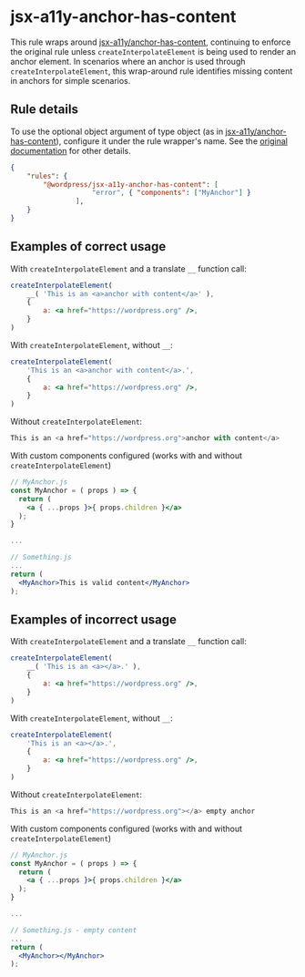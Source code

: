 # jsx-a11y-anchor-has-content

This rule wraps around [jsx-a11y/anchor-has-content](https://github.com/jsx-eslint/eslint-plugin-jsx-a11y/blob/main/docs/rules/anchor-has-content.md), continuing to enforce the original rule unless `createInterpolateElement` is being used to render an anchor element.
In scenarios where an anchor is used through `createInterpolateElement`, this wrap-around rule identifies missing content in anchors for simple scenarios.

## Rule details

To use the optional object argument of type object (as in [jsx-a11y/anchor-has-content](https://github.com/jsx-eslint/eslint-plugin-jsx-a11y/blob/main/docs/rules/anchor-has-content.md)), configure it under the rule wrapper's name. See the [original documentation](https://github.com/jsx-eslint/eslint-plugin-jsx-a11y/blob/main/docs/rules/anchor-has-content.md) for other details.

```json
{
    "rules": {
        "@wordpress/jsx-a11y-anchor-has-content": [
					"error", { "components": ["MyAnchor"] }
				],
    }
}
```

## Examples of correct usage

With `createInterpolateElement` and a translate `__` function call:

```jsx
createInterpolateElement(
	__( 'This is an <a>anchor with content</a>' ),
	{
		a: <a href="https://wordpress.org" />,
	}
)
```

With `createInterpolateElement`, without `__`:

```jsx
createInterpolateElement(
	'This is an <a>anchor with content</a>.',
	{
		a: <a href="https://wordpress.org" />,
	}
)
```

Without `createInterpolateElement`:

```jsx
This is an <a href="https://wordpress.org">anchor with content</a>
```

With custom components configured (works with and without `createInterpolateElement`)

```jsx
// MyAnchor.js
const MyAnchor = ( props ) => {
  return (
    <a { ...props }>{ props.children }</a>
  );
}

...

// Something.js
...
return (
  <MyAnchor>This is valid content</MyAnchor>
);
```

## Examples of incorrect usage

With `createInterpolateElement` and a translate `__` function call:

```jsx
createInterpolateElement(
	__( 'This is an <a></a>.' ),
	{
		a: <a href="https://wordpress.org" />,
	}
)
```

With `createInterpolateElement`, without `__`:

```jsx
createInterpolateElement(
	'This is an <a></a>.',
	{
		a: <a href="https://wordpress.org" />,
	}
)
```

Without `createInterpolateElement`:

```jsx
This is an <a href="https://wordpress.org"></a> empty anchor
```

With custom components configured (works with and without `createInterpolateElement`)

```jsx
// MyAnchor.js
const MyAnchor = ( props ) => {
  return (
    <a { ...props }>{ props.children }</a>
  );
}

...

// Something.js - empty content
...
return (
  <MyAnchor></MyAnchor>
);
```
